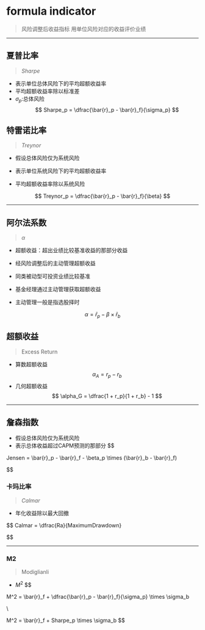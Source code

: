 
# formula indicator
> 风险调整后收益指标
> 用单位风险对应的收益评价业绩


---
## 夏普比率
> $Sharpe$

- 表示单位总体风险下的平均超额收益率
- 平均超额收益率除以标准差
- $\sigma_p$:总体风险
$$
Sharpe_p = \dfrac{\bar{r}_p - \bar{r}_f}{\sigma_p}
$$


## 特雷诺比率
> $Treynor$
- 假设总体风险仅为系统风险

- 表示单位系统风险下的平均超额收益率
- 平均超额收益率除以系统风险

$$
Treynor_p = \dfrac{\bar{r}_p - \bar{r}_f}{\beta}
$$



---
## 阿尔法系数
> $\alpha$

- 超额收益：超出业绩比较基准收益的那部分收益

- 经风险调整后的主动管理超额收益

- 同类被动型可投资业绩比较基准

- 基金经理通过主动管理获取超额收益
- 主动管理一般是指选股择时

$$
\alpha = \bar{r}_p - \beta \times \bar{r}_b
$$

## 超额收益
> Excess Return
- 算数超额收益
$$
\alpha_A = r_p - r_b
$$
- 几何超额收益
$$
\alpha_G = \dfrac{1 + r_p}{1 + r_b} - 1
$$

---

## 詹森指数

- 假设总体风险仅为系统风险
- 表示总体收益超过CAPM预测的那部分
$$

Jensen = \bar{r}_p - \bar{r}_f - \beta_p \times (\bar{r}_b - \bar{r}_f)

$$





### 卡玛比率
> $Calmar$
- 年化收益除以最大回撤

$$
Calmar = \dfrac{Ra}{MaximumDrawdown}

$$



---
### M2
> Modiglianli
- $M^2$
$$

M^2 = \bar{r}_f + \dfrac{\bar{r}_p - \bar{r}_f}{\sigma_p} \times \sigma_b

\\

M^2 = \bar{r}_f + Sharpe_p \times \sigma_b
$$